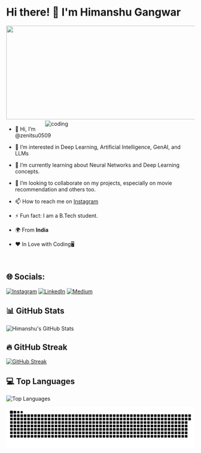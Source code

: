 # Hi there! 👋 I'm Himanshu Gangwar
<img src="https://github.com/zenitsu0509/DeepVisionModels/blob/5dcd9ce0bd81c474ebf863978817d17076348973/assets/Screenshot%202024-12-03%20201700.png" width="1000" height="250">
<br/>

<img align="right" alt="coding" width="400"  src="https://github.com/zenitsu0509/DeepVisionModels/blob/fe20492aa972cc2ff4d89bd2282bed2e9543e248/assets/boy_coding.jpeg">


- 👋 Hi, I’m @zenitsu0509

- 👀 I’m interested in Deep Learning, Artificial Intelligence, GenAI, and LLMs

- 🌱 I’m currently learning about Neural Networks and Deep Learning concepts.
  
- 💞️ I’m looking to collaborate on my projects, especially on movie recommendation and others too.

- 📫 How to reach me on <a href="https://www.instagram.com/sanatani.himanshu.gangwar.07/">Instagram</a>
  
- ⚡ Fun fact: I am a B.Tech student.

- 🌍 From **India**

- ❤️ In Love with Coding🖥️

  <br/>



## 🌐 Socials:
[![Instagram](https://img.shields.io/badge/Instagram-%23E4405F.svg?logo=Instagram&logoColor=white)](https://www.instagram.com/sanatani.himanshu.gangwar.07/) [![LinkedIn](https://img.shields.io/badge/LinkedIn-%230077B5.svg?logo=linkedin&logoColor=white)](https://www.linkedin.com/in/himanshu-gangwar-a1b05a294/) [![Medium](https://img.shields.io/badge/Medium-12100E?logo=medium&logoColor=white)](https://himanshugangwar0509.medium.com/)

## 📊 GitHub Stats

![Himanshu's GitHub Stats](https://github-readme-stats.vercel.app/api?username=zenitsu0509&show_icons=true&theme=radical)

## 🔥 GitHub Streak

[![GitHub Streak](https://streak-stats.demolab.com/?user=zenitsu0509&theme=radical)](https://git.io/streak-stats)

## 💻 Top Languages

![Top Languages](https://github-readme-stats.vercel.app/api/top-langs/?username=zenitsu0509&layout=compact&theme=radical)

<picture>
  <source media="(prefers-color-scheme: dark)" srcset="https://raw.githubusercontent.com/zenitsu0509/zenitsu0509/output/github-snake-dark.svg" />
  <source media="(prefers-color-scheme: light)" srcset="https://raw.githubusercontent.com/zenitsu0509/zenitsu0509/output/github-snake.svg" />
  <img alt="github-snake" src="https://raw.githubusercontent.com/zenitsu0509/zenitsu0509/output/github-snake.svg" />
</picture>
